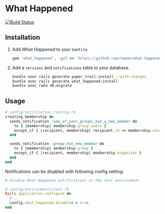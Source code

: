 # What Happened

[![Build Status](https://travis-ci.org/tawan/what-happened.svg?branch=master)](https://travis-ci.org/tawan/what-happened)

## Installation

1. Add *What Happened* to your `Gemfile`.

    ```ruby
    gem 'what_happened', :git => 'https://github.com/tawan/what-happened.git', :branch => 'master'
    ```

1. Add a `versions` and `notifications` table to your database.

    ```bash
    bundle exec rails generate paper_trail:install --with-changes
    bundle exec rails generate what_happened:install
    bundle exec rake db:migrate
    ```

## Usage

```ruby
# config/notification_routing.rb
creating_membership do
  sends_notification :one_of_your_groups_has_a_new_member do
    to { |membership| membership.group.users }
    except_if { |recipient, membership| recipient.id == membership.user_id}
  end

  sends_notification :group_has_new_member do
    to { |membership| membership.group }
    except_if { |recipient, membership| membership.organizer }
  end
end
```

Notifications can be disabled with following config setting:

```ruby
# disable What Happened notifications in the test environment

# config/environments/test.rb
Rails.application.configure do
  # ..
  config.what_happened.disabled = true
end
```
